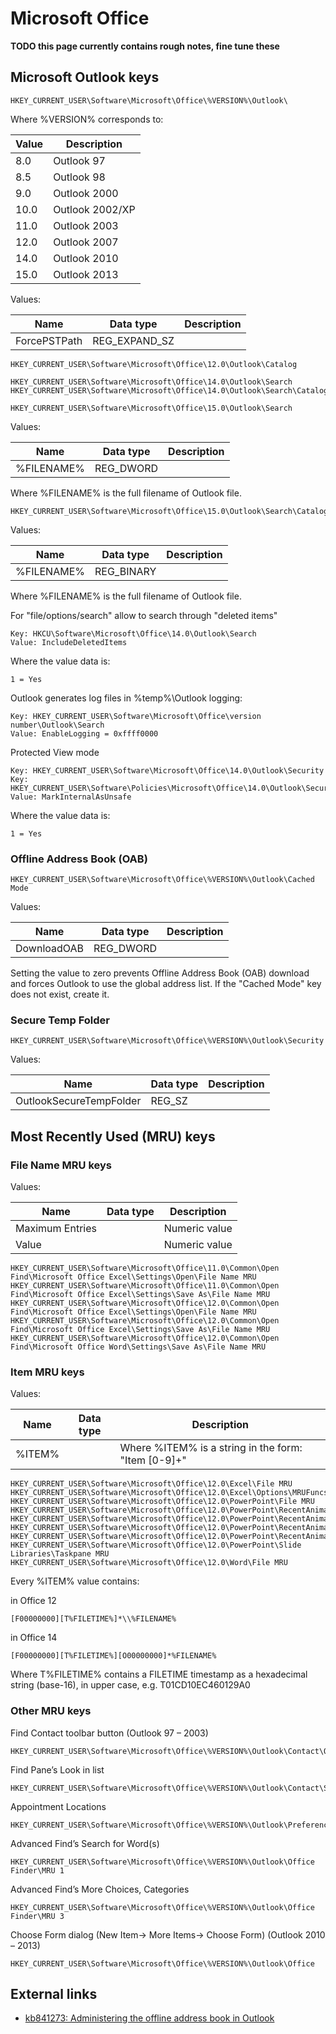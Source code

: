 # Microsoft Office

**TODO this page currently contains rough notes, fine tune these**

## Microsoft Outlook keys

```
HKEY_CURRENT_USER\Software\Microsoft\Office\%VERSION%\Outlook\
```

Where %VERSION% corresponds to:

Value | Description
--- | ---
8.0 | Outlook 97
8.5 | Outlook 98
9.0 | Outlook 2000
10.0 | Outlook 2002/XP
11.0 | Outlook 2003
12.0 | Outlook 2007
14.0 | Outlook 2010
15.0 | Outlook 2013

Values:

Name | Data type | Description
--- | --- | ---
ForcePSTPath | REG_EXPAND_SZ |

```
HKEY_CURRENT_USER\Software\Microsoft\Office\12.0\Outlook\Catalog
```

```
HKEY_CURRENT_USER\Software\Microsoft\Office\14.0\Outlook\Search
HKEY_CURRENT_USER\Software\Microsoft\Office\14.0\Outlook\Search\Catalog
```

```
HKEY_CURRENT_USER\Software\Microsoft\Office\15.0\Outlook\Search
```

Values:

Name | Data type | Description
--- | --- | ---
%FILENAME% | REG_DWORD |

Where %FILENAME% is the full filename of Outlook file.

```
HKEY_CURRENT_USER\Software\Microsoft\Office\15.0\Outlook\Search\Catalog
```

Values:

Name | Data type | Description
--- | --- | ---
%FILENAME% | REG_BINARY |

Where %FILENAME% is the full filename of Outlook file.

For "file/options/search" allow to search through "deleted items"

```
Key: HKCU\Software\Microsoft\Office\14.0\Outlook\Search
Value: IncludeDeletedItems
```

Where the value data is:

```
1 = Yes
```

Outlook generates log files in %temp%\Outlook logging:

```
Key: HKEY_CURRENT_USER\Software\Microsoft\Office\version number\Outlook\Search
Value: EnableLogging = 0xffff0000
```

Protected View mode

```
Key: HKEY_CURRENT_USER\Software\Microsoft\Office\14.0\Outlook\Security
Key: HKEY_CURRENT_USER\Software\Policies\Microsoft\Office\14.0\Outlook\Security
Value: MarkInternalAsUnsafe
```

Where the value data is:

```
1 = Yes
```

### Offline Address Book (OAB)

```
HKEY_CURRENT_USER\Software\Microsoft\Office\%VERSION%\Outlook\Cached Mode
```

Values:

Name | Data type | Description
--- | --- | ---
DownloadOAB | REG_DWORD |

Setting the value to zero prevents Offline Address Book (OAB) download and 
forces Outlook to use the global address list. If the "Cached Mode" key does 
not exist, create it.

### Secure Temp Folder

```
HKEY_CURRENT_USER\Software\Microsoft\Office\%VERSION%\Outlook\Security
```

Values:

Name | Data type | Description
--- | --- | ---
OutlookSecureTempFolder | REG_SZ |

## Most Recently Used (MRU) keys

### File Name MRU keys

Values:

Name | Data type | Description
--- | --- | ---
Maximum Entries | | Numeric value
Value | | Numeric value

```
HKEY_CURRENT_USER\Software\Microsoft\Office\11.0\Common\Open Find\Microsoft Office Excel\Settings\Open\File Name MRU
HKEY_CURRENT_USER\Software\Microsoft\Office\11.0\Common\Open Find\Microsoft Office Excel\Settings\Save As\File Name MRU
HKEY_CURRENT_USER\Software\Microsoft\Office\12.0\Common\Open Find\Microsoft Office Excel\Settings\Open\File Name MRU
HKEY_CURRENT_USER\Software\Microsoft\Office\12.0\Common\Open Find\Microsoft Office Excel\Settings\Save As\File Name MRU
HKEY_CURRENT_USER\Software\Microsoft\Office\12.0\Common\Open Find\Microsoft Office Word\Settings\Save As\File Name MRU
```

### Item MRU keys

Values:

Name | Data type | Description
--- | --- | ---
%ITEM% | | Where %ITEM% is a string in the form: "Item [0-9]+"

```
HKEY_CURRENT_USER\Software\Microsoft\Office\12.0\Excel\File MRU
HKEY_CURRENT_USER\Software\Microsoft\Office\12.0\Excel\Options\MRUFuncs
HKEY_CURRENT_USER\Software\Microsoft\Office\12.0\PowerPoint\File MRU
HKEY_CURRENT_USER\Software\Microsoft\Office\12.0\PowerPoint\RecentAnimationList\EntranceMRU
HKEY_CURRENT_USER\Software\Microsoft\Office\12.0\PowerPoint\RecentAnimationList\EmphasisMRU
HKEY_CURRENT_USER\Software\Microsoft\Office\12.0\PowerPoint\RecentAnimationList\ExitMRU
HKEY_CURRENT_USER\Software\Microsoft\Office\12.0\PowerPoint\RecentAnimationList\MotionPathMRU
HKEY_CURRENT_USER\Software\Microsoft\Office\12.0\PowerPoint\Slide Libraries\Taskpane MRU
HKEY_CURRENT_USER\Software\Microsoft\Office\12.0\Word\File MRU
```

Every %ITEM% value contains:

in Office 12

```
[F00000000][T%FILETIME%]*\\%FILENAME%
```

in Office 14

```
[F00000000][T%FILETIME%][O00000000]*%FILENAME%
```

Where T%FILETIME% contains a FILETIME timestamp as a hexadecimal string (base-16), in upper case, e.g. T01CD10EC460129A0

### Other MRU keys

Find Contact toolbar button (Outlook 97 – 2003)

```
HKEY_CURRENT_USER\Software\Microsoft\Office\%VERSION%\Outlook\Contact\QuickFindMRU\QuickfindMRU
```

Find Pane’s Look in list

```
HKEY_CURRENT_USER\Software\Microsoft\Office\%VERSION%\Outlook\Contact\StripSearchMRU\StripSearchMRU
```

Appointment Locations

```
HKEY_CURRENT_USER\Software\Microsoft\Office\%VERSION%\Outlook\Preferences\LocationMRU
```

Advanced Find’s Search for Word(s)

```
HKEY_CURRENT_USER\Software\Microsoft\Office\%VERSION%\Outlook\Office Finder\MRU 1
```

Advanced Find’s More Choices, Categories

```
HKEY_CURRENT_USER\Software\Microsoft\Office\%VERSION%\Outlook\Office Finder\MRU 3
```

Choose Form dialog (New Item-> More Items-> Choose Form) (Outlook 2010 – 2013)

```
HKEY_CURRENT_USER\Software\Microsoft\Office\%VERSION%\Outlook\Office 
```

## External links

* [kb841273: Administering the offline address book in Outlook](http://support.microsoft.com/kb/841273)

